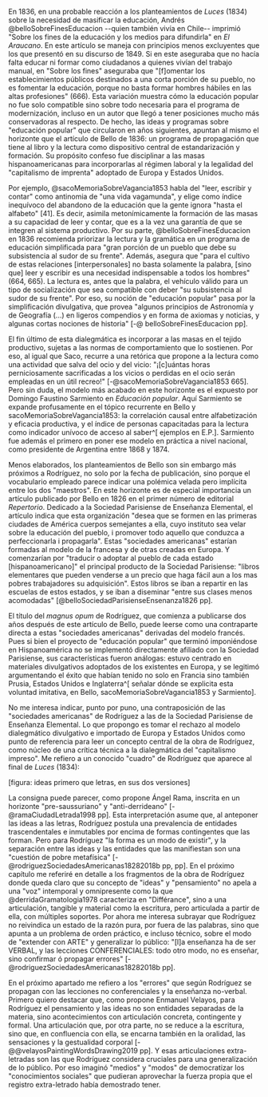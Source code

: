 En 1836, en una probable reacción a los planteamientos de *Luces* (1834) sobre la necesidad de masificar la educación, Andrés @belloSobreFinesEducacion --quien también vivía en Chile--  imprimió "Sobre los fines de la educación y los medios para difundirla" en *El Araucano*. En este artículo se maneja con principios menos excluyentes  que los que presentó en su discurso de 1849. Si en este aseguraba que no hacía falta educar ni formar como ciudadanos a quienes vivían del trabajo manual, en "Sobre los fines" aseguraba que "[f]omentar los establecimientos públicos destinados a una corta porción de su pueblo, no es fomentar la educación, porque no basta formar hombres hábiles en las altas profesiones" (666). Esta variación muestra cómo la educación popular no fue solo compatible sino sobre todo necesaria para el programa de modernización, incluso en un autor que llegó a tener posiciones mucho más conservadoras al respecto. De hecho, las ideas y programas sobre "educación popular" que circularon en años siguientes, apuntan al mismo el horizonte que el artículo de Bello de 1836: un programa de propagación que tiene al libro y la lectura  como dispositivo central de estandarización y formación. Su propósito confeso fue disciplinar a las masas hispanoamericanas para incorporarlas al régimen laboral y la legalidad del "capitalismo de imprenta" adoptado de Europa y Estados Unidos. 

Por ejemplo, @sacoMemoriaSobreVagancia1853 habla del "leer, escribir y contar" como antinomia de "una vida vagamunda", y elige como índice inequívoco del abandono de la educación  que la gente ignora "hasta el alfabeto" [41]. Es decir, asimila metonímicamente la formación de las masas a su capacidad de leer y contar, que es a la vez una garantía de que se integren al sistema productivo. Por su parte, @belloSobreFinesEducacion en 1836 recomienda priorizar la lectura y la gramática en un programa de educación simplificada para "gran porción de un pueblo que debe su subsistencia al sudor de su frente". Además, asegura que "para el cultivo de estas relaciones [interpersonales] no basta solamente la palabra, [sino que] leer y escribir es una necesidad indispensable a todos los hombres" (664, 665). La lectura es, antes que la palabra, el vehículo válido para un tipo de socialización que sea compatible con deber "su subsistencia al sudor de su frente". Por eso, su noción de "educación popular" pasa por la simplificación divulgativa, que provea "algunos principios de Astronomía y de Geografía (...) en ligeros compendios y en forma de axiomas y noticias, y algunas cortas nociones de historia" [-@ belloSobreFinesEducacion pp]. 

El fin último de esta dialegmática es incorporar a las masas en el tejido productivo, sujetas a las normas de comportamiento que lo sostienen. Por eso, al igual que Saco, recurre a una retórica que propone a la lectura como una actividad que salva del ocio y del vicio:  "¡[c]uántas horas perniciosamente sacrificadas a los vicios o perdidas en el ocio serán empleadas en un útil recreo!" [-@sacoMemoriaSobreVagancia1853 665]. Pero sin duda, el modelo más acabado en este horizonte es el expuesto por Domingo Faustino Sarmiento en *Educación popular*. Aquí Sarmiento se expande profusamente en el tópico recurrente en Bello y sacoMemoriaSobreVagancia1853: la correlación causal entre alfabetización y eficacia productiva, y el índice de personas capacitadas para la lectura como indicador unívoco de acceso al saber^[ ejemplos en E.P.]. Sarmiento fue además el primero en poner ese modelo en práctica a nivel nacional, como presidente de Argentina entre 1868 y 1874.

Menos elaborados, los planteamientos de Bello son sin embargo más próximos a Rodríguez, no solo por la fecha de publicación, sino porque el vocabulario empleado parece indicar una polémica velada pero implícita entre los dos "maestros". En este horizonte es de especial importancia un artículo publicado por Bello en 1826 en el primer número de editorial *Repertorio*. Dedicado a la Sociedad Parisiense de Enseñanza Elemental, el artículo indica que esta organización "desea que se formen en las primeras ciudades de América cuerpos semejantes a ella, cuyo instituto sea velar sobre la educación del pueblo, i promover todo aquello que conduzca a perfeccionarla i propagarla". Estas "sociedades americanas" estarían formadas al modelo de la francesa y de otras creadas en Europa. Y comenzarían por "traducir o adoptar al pueblo de cada estado [hispanoamericano]" el principal producto de la Sociedad Parisiense: "libros elementares que pueden venderse a un precio que haga fácil aun a los mas pobres trabajadores su adquisición". Estos libros se iban a repartir en las escuelas de estos estados, y se iban a diseminar "entre sus clases menos acomodadas" [@belloSociedadParisienseEnsenanza1826 pp]. 

El título del *magnus opum* de Rodríguez, que comienza a publicarse dos años después de este artículo de Bello, puede leerse como una contraparte directa a estas "sociedades americanas" derivadas del modelo francés. Pues si bien el proyecto de "educación popular" que terminó imponiéndose en Hispanoamérica no se implementó directamente afiliado con la Sociedad Parisiense, sus características fueron análogas: estuvo centrado en materiales divulgativos adoptados de los existentes en Europa, y se legitimó argumentando el éxito que habían tenido no solo en Francia sino también Prusia, Estados Unidos e Inglaterra^[ señalar dónde se explicita esta voluntad imitativa, en Bello, sacoMemoriaSobreVagancia1853 y Sarmiento]. 

No me interesa indicar, punto por puno, una contraposición de las "sociedades americanas" de Rodríguez a las de la Sociedad Parisiense de Enseñanza Elemental. Lo que propongo es tomar el rechazo al modelo dialegmático divulgativo e importado de Europa y Estados Unidos como punto de referencia para leer un concepto central de la obra de Rodríguez, como núcleo de una crítica técnica a la dialegmática del "capitalismo impreso". Me refiero a un conocido "cuadro" de Rodríguez que aparece al final de *Luces* (1834)<!-- definir en qué secciones -->: 

[figura: ideas primero que letras, en sus dos versiones]

La consigna puede parecer, como propone Ángel Rama, inscrita en un horizonte "pre-saussuriano" y "anti-derrideano" [-@ramaCiudadLetrada1998 pp]. Esta interpretación asume que, al anteponer las ideas a las letras, Rodríguez postula una prevalencia de entidades trascendentales e inmutables por encima de formas contingentes que las forman. Pero para Rodríguez "la forma es un modo de existir", y la separación entre las ideas y las entidades que las manifiestan son una "cuestión de pobre metafísica" [-@rodriguezSociedadesAmericanas18282018b pp, pp]. En el próximo capítulo me referiré en detalle a los fragmentos de la obra de Rodríguez donde queda claro que su concepto de "ideas" y "pensamiento" no apela a una "voz" intemporal y omnipresente como la que @derridaGramatologia1978 caracteriza en "Différance", sino a una articulación, tangible y material como la escritura, pero articulada a partir de ella, con múltiples soportes. Por ahora me interesa subrayar que Rodríguez no reivindica un estado de la razón pura, por fuera de las palabras, sino que apunta a un problema de orden práctico, e incluso técnico, sobre el modo de "extender con ARTE" y generalizar lo público: "[l]a enseñanza ha de ser VERBAL, y las lecciones CONFERENCIALES: todo otro modo, no es enseñar, sino confirmar ó propagar errores" [-@rodriguezSociedadesAmericanas18282018b pp]. 

En el próximo apartado me refiero a los "errores" que según Rodríguez se propagan con las lecciones no conferenciales y la enseñanza no-verbal. Primero quiero destacar que, como propone Enmanuel Velayos, para Rodríguez el pensamiento y las ideas no son entidades separadas de la materia, sino acontecimientos con articulación concreta, contingente y formal. Una articulación que, por otra parte, no se reduce a la escritura, sino que, en confluencia con ella, se encarna también en la oralidad, las sensaciones y la gestualidad corporal [-@@velayosPaintingWordsDrawing2019 pp]. Y esas articulaciones extra-letradas son las que Rodríguez considera cruciales para una generalización de lo público. Por eso imaginó "medios" y "modos" de democratizar los "conocimientos sociales" que pudieran aprovechar la fuerza propia que el registro extra-letrado había demostrado tener. 